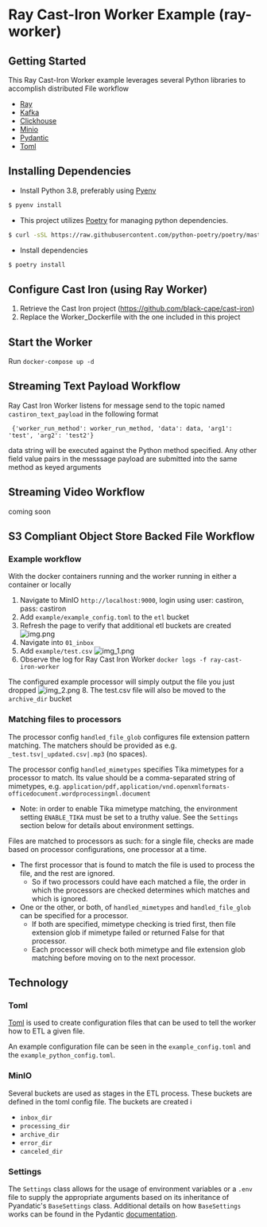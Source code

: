 # Ray Cast-Iron Worker Example (ray-worker)

## Getting Started

This Ray Cast-Iron Worker example leverages several Python libraries to accomplish distributed File workflow
* [Ray](https://ray.io)
* [Kafka](https://github.com/dpkp/kafka-python)
* [Clickhouse](https://clickhouse.com/)
* [Minio](https://docs.min.io/docs/python-client-api-reference.html)
* [Pydantic](https://pydantic-docs.helpmanual.io/)
* [Toml](https://github.com/uiri/toml)


## Installing Dependencies

* Install Python 3.8, preferably using [Pyenv](https://github.com/pyenv/pyenv)
```bash
$ pyenv install
```
* This project utilizes [Poetry](https://python-poetry.org/docs/#installation) for managing python dependencies.
```bash
$ curl -sSL https://raw.githubusercontent.com/python-poetry/poetry/master/get-poetry.py | python
```
* Install dependencies
```bash
$ poetry install
```
## Configure Cast Iron (using Ray Worker)

1. Retrieve the Cast Iron project (https://github.com/black-cape/cast-iron)
1. Replace the Worker_Dockerfile with the one included in this project

## Start the Worker

Run 
`docker-compose up -d`

## Streaming Text Payload Workflow

Ray Cast Iron Worker listens for message send to the topic named `castiron_text_payload` in the following format

``` {'worker_run_method': worker_run_method, 'data': data, 'arg1': 'test', 'arg2': 'test2'}```

data string will be executed against the Python method specified.  Any other field value pairs in the messsage payload
are submitted into the same method as keyed arguments


## Streaming Video Workflow 

coming soon

## S3 Compliant Object Store Backed File Workflow

### Example workflow

With the docker containers running and the worker running in either a container or locally
1. Navigate to MinIO `http://localhost:9000`, login using user: castiron, pass: castiron
2. Add `example/example_config.toml` to the `etl` bucket
3. Refresh the page to verify that additional etl buckets are created
![img.png](img.png)
4. Navigate into `01_inbox`
5. Add `example/test.csv`
![img_1.png](img_1.png)
6. Observe the log for Ray Cast Iron Worker
```docker logs -f ray-cast-iron-worker```

The configured example processor will simply output the file you just dropped
![img_2.png](img_2.png)
8. The test.csv file will also be moved to the `archive_dir` bucket

### Matching files to processors
The processor config `handled_file_glob` configures file extension pattern matching. The matchers should be provided as e.g. `_test.tsv|_updated.csv|.mp3` (no spaces).

The processor config `handled_mimetypes` specifies Tika mimetypes for a processor to match. Its value should be a comma-separated string of mimetypes, e.g. `application/pdf,application/vnd.openxmlformats-officedocument.wordprocessingml.document`
* Note: in order to enable Tika mimetype matching, the environment setting `ENABLE_TIKA` must be set to a truthy value. See the `Settings` section below for details about environment settings.

Files are matched to processors as such: for a single file, checks are made based on processor configurations, one processor at a time.
* The first processor that is found to match the file is used to process the file, and the rest are ignored.
  * So if two processors could have each matched a file, the order in which the processors are checked determines which matches and which is ignored. 
* One or the other, or both, of `handled_mimetypes` and `handled_file_glob` can be specified for a processor.
  * If both are specified, mimetype checking is tried first, then file extension glob if mimetype failed or returned False for that processor.
  * Each processor will check both mimetype and file extension glob matching before moving on to the next processor.

## Technology

### Toml

[Toml](https://en.wikipedia.org/wiki/TOML) is used to create configuration files that can be used to tell the worker how
to ETL a given file.

An example configuration file can be seen in the `example_config.toml` and the `example_python_config.toml`.

### MinIO

Several buckets are used as stages in the ETL process. These buckets are defined in the toml config file. The buckets
are created i
* `inbox_dir`
* `processing_dir`
* `archive_dir`
* `error_dir`
* `canceled_dir`

### Settings

The `Settings` class allows for the usage of environment variables or a `.env` file to supply the appropriate arguments
based on its inheritance of Pyandatic's `BaseSettings` class. Additional details on how `BaseSettings` works can be
found in the Pydantic [documentation](https://pydantic-docs.helpmanual.io/usage/settings/).
